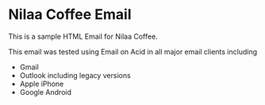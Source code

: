 # Nilaa Coffee Email

This is a sample HTML Email for Nilaa Coffee.  

This email was tested using Email on Acid in all major email clients including
- Gmail
- Outlook including legacy versions
- Apple iPhone
- Google Android
